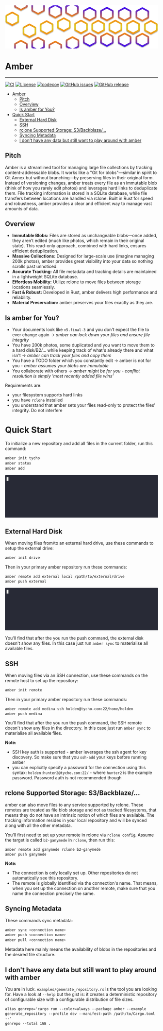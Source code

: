 ![img.png](docs/res/logo.png)

# Amber

----

[![CI](https://github.com/ReSqAr/amber/actions/workflows/ci.yaml/badge.svg)](https://github.com/ReSqAr/amber/actions)
[![License](https://img.shields.io/github/license/ReSqAr/amber.svg)](LICENSE)
[![codecov](https://codecov.io/gh/ReSqAr/amber/branch/main/graph/badge.svg)](https://codecov.io/gh/ReSqAr/amber)
[![GitHub issues](https://img.shields.io/github/issues/ReSqAr/amber.svg)](https://github.com/ReSqAr/amber/issues)
[![GitHub release](https://img.shields.io/github/release/ReSqAr/amber.svg)](https://github.com/ReSqAr/amber/releases)


<!-- TOC -->
* [Amber](#amber)
  * [Pitch](#pitch)
  * [Overview](#overview)
  * [Is amber for You?](#is-amber-for-you)
* [Quick Start](#quick-start)
  * [External Hard Disk](#external-hard-disk)
  * [SSH](#ssh)
  * [rclone Supported Storage: S3/Backblaze/...](#rclone-supported-storage-s3backblaze)
  * [Syncing Metadata](#syncing-metadata)
  * [I don't have any data but still want to play around with amber](#i-dont-have-any-data-but-still-want-to-play-around-with-amber)
<!-- TOC -->

## Pitch

Amber is a streamlined tool for managing large file collections by tracking content-addressable blobs.
It works like a "Git for blobs"—similar in spirit to Git Annex but without branching—by preserving files in their original form.
Instead of versioning changes, amber treats every file as an immutable blob (think of how you rarely edit photos) and leverages hard links to deduplicate them.
File tracking information is stored in a SQLite database, while file transfers between locations are handled via rclone.
Built in Rust for speed and robustness, amber provides a clear and efficient way to manage vast amounts of data.

## Overview

- **Immutable Blobs:** Files are stored as unchangeable blobs—once added, they aren’t edited (much like photos, which remain in their original state). This read-only approach, combined with hard links, ensures efficient deduplication.
- **Massive Collections:** Designed for large-scale use (imagine managing 200k photos), amber provides great visibility into your data so nothing scrolls past unnoticed.
- **Accurate Tracking:** All file metadata and tracking details are maintained in a lightweight SQLite database.
- **Effortless Mobility:** Utilize rclone to move files between storage locations seamlessly.
- **Fast & Robust:** Developed in Rust, amber delivers high performance and reliability.
- **Material Preservation:** amber preserves your files exactly as they are.

## Is amber for You?

- Your documents look like `v5.final-3` and you don't expect the file to ever change again → _amber can lock down your files and ensure file integrity_
- You have 200k photos, some duplicated and you want to move them to a hard disk/B2/... while keeping track of what's already there and what isn't → _amber can track your files and copy them_
- You have a TODO folder which you constantly edit → amber is not for you - _amber assumes your blobs are immutable_
- You collaborate with others → _amber might be for you - conflict resolution is simply 'most recently added file wins'_

Requirements are:
- your filesystem supports hard links
- you have `rclone` installed
- you understand that amber sets your files read-only to protect the files' integrity. Do not interfere  

# Quick Start

To initialize a new repository and add all files in the current folder,
run this command:

```bash
amber init tycho
amber status
amber add
```
![get_started.gif](docs/res/get_started.gif)


## External Hard Disk

When moving files from/to an external hard drive,
use these commands to setup the external drive:
```bash
amber init drive
```

Then in your primary amber repository run these commands:
```
amber remote add external local /path/to/external/drive
amber push external
```
![external_drive.gif](docs/res/external_drive.gif)

You'll find that after the you run the push command,
the external disk doesn't show any files.
In this case just run `amber sync` to materialise all available files.

## SSH

When moving files via an SSH connection,
use these commands on the remote host to set up the repository:
```bash
amber init remote
```

Then in your primary amber repository run these commands:
```
amber remote add medina ssh holden@tycho.com:22/home/holden 
amber push medina
```

You'll find that after the you run the push command,
the SSH remote doesn't show any files in the directory.
In this case just run `amber sync` to materialise all available files.

**Note:**

- SSH key auth is supported - amber leverages the ssh agent for key discovery.
So make sure that you `ssh-add` your keys before running amber
- you can explicitly specify a password for the connection using this syntax:
`holden:hunter2@tycho.com:22/` - where `hunter2` is the example password.
Password auth is not recommended though


## rclone Supported Storage: S3/Backblaze/...

amber can also move files to any service supported by rclone.
These remotes are treated as file blob storage and not as tracked filesystems,
that means they do not have an intrinsic notion of which files are available.
The tracking information resides in your local repository and will be synced along with all the other metadata.

You'll first need to set up your remote in rclone via `rclone config`.
Assume the target is called `b2-ganymede` in `rclone`, then run this:

```
amber remote add ganymede rclone b2-ganymede 
amber push ganymede
```

**Note:**

- The connection is only locally set up. Other repositories do not automatically see this repository.
- The remote is globally identified via the connection's name.
That means, when you set up the connection on another remote,
make sure that you name the connection precisely the same.


## Syncing Metadata

These commands sync metadata:
```bash
amber sync <connection name>
amber push <connection name>
amber pull <connection name>
```

Metadata here mainly means the availability of blobs in the repositories and the desired file structure.

## I don't have any data but still want to play around with amber

You are in luck.
`examples/generate_repository.rs` is the tool you are looking for.
Have a look at `--help` but the gist is:
it creates a deterministic repository of configurable size
with a configurable distribution of file sizes.

```
alias genrepo='cargo run --color=always --package amber --example generate_repository --profile dev --manifest-path /path/to/Cargo.toml --'
genrepo --total 1GB .
```
